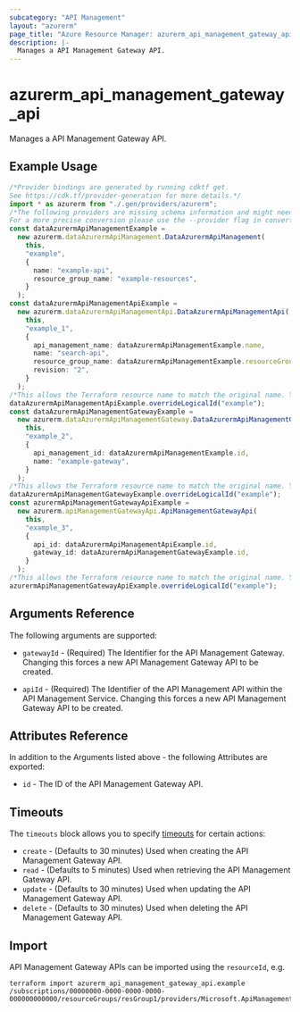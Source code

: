 ```yaml
---
subcategory: "API Management"
layout: "azurerm"
page_title: "Azure Resource Manager: azurerm_api_management_gateway_api"
description: |-
  Manages a API Management Gateway API.
---
```


# azurerm\_api\_management\_gateway\_api

Manages a API Management Gateway API.

## Example Usage

```typescript
/*Provider bindings are generated by running cdktf get.
See https://cdk.tf/provider-generation for more details.*/
import * as azurerm from "./.gen/providers/azurerm";
/*The following providers are missing schema information and might need manual adjustments to synthesize correctly: azurerm.
For a more precise conversion please use the --provider flag in convert.*/
const dataAzurermApiManagementExample =
  new azurerm.dataAzurermApiManagement.DataAzurermApiManagement(
    this,
    "example",
    {
      name: "example-api",
      resource_group_name: "example-resources",
    }
  );
const dataAzurermApiManagementApiExample =
  new azurerm.dataAzurermApiManagementApi.DataAzurermApiManagementApi(
    this,
    "example_1",
    {
      api_management_name: dataAzurermApiManagementExample.name,
      name: "search-api",
      resource_group_name: dataAzurermApiManagementExample.resourceGroupName,
      revision: "2",
    }
  );
/*This allows the Terraform resource name to match the original name. You can remove the call if you don't need them to match.*/
dataAzurermApiManagementApiExample.overrideLogicalId("example");
const dataAzurermApiManagementGatewayExample =
  new azurerm.dataAzurermApiManagementGateway.DataAzurermApiManagementGateway(
    this,
    "example_2",
    {
      api_management_id: dataAzurermApiManagementExample.id,
      name: "example-gateway",
    }
  );
/*This allows the Terraform resource name to match the original name. You can remove the call if you don't need them to match.*/
dataAzurermApiManagementGatewayExample.overrideLogicalId("example");
const azurermApiManagementGatewayApiExample =
  new azurerm.apiManagementGatewayApi.ApiManagementGatewayApi(
    this,
    "example_3",
    {
      api_id: dataAzurermApiManagementApiExample.id,
      gateway_id: dataAzurermApiManagementGatewayExample.id,
    }
  );
/*This allows the Terraform resource name to match the original name. You can remove the call if you don't need them to match.*/
azurermApiManagementGatewayApiExample.overrideLogicalId("example");

```

## Arguments Reference

The following arguments are supported:

*   `gatewayId` - (Required) The Identifier for the API Management Gateway. Changing this forces a new API Management Gateway API to be created.

*   `apiId` - (Required) The Identifier of the API Management API within the API Management Service. Changing this forces a new API Management Gateway API to be created.

## Attributes Reference

In addition to the Arguments listed above - the following Attributes are exported:

* `id` - The ID of the API Management Gateway API.

## Timeouts

The `timeouts` block allows you to specify [timeouts](https://www.terraform.io/language/resources/syntax#operation-timeouts) for certain actions:

* `create` - (Defaults to 30 minutes) Used when creating the API Management Gateway API.
* `read`   - (Defaults to 5 minutes) Used when retrieving the API Management Gateway API.
* `update` - (Defaults to 30 minutes) Used when updating the API Management Gateway API.
* `delete` - (Defaults to 30 minutes) Used when deleting the API Management Gateway API.

## Import

API Management Gateway APIs can be imported using the `resourceId`, e.g.

```shell
terraform import azurerm_api_management_gateway_api.example /subscriptions/00000000-0000-0000-0000-000000000000/resourceGroups/resGroup1/providers/Microsoft.ApiManagement/service/service1/gateways/gateway1/apis/api1
```
